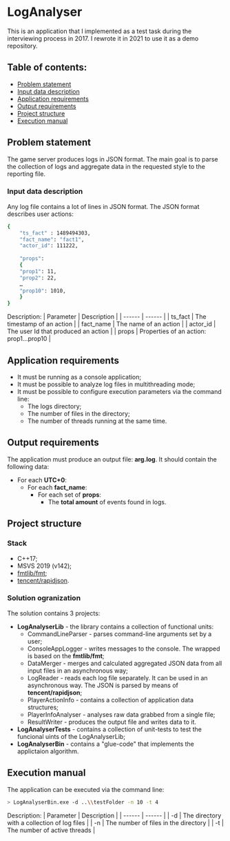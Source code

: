 # LogAnalyser

This is an application that I implemented as a test task during the interviewing process in 2017. I rewrote it in 2021 to use it as a demo repository.

## Table of contents:
- [Problem statement](#problem-statement)
- [Input data description](#input-data-description)
- [Application requirements](#application-requirements)
- [Output requirements](#output-requirements)
- [Project structure](#project-structure)
- [Execution manual](#execution-manual)

## Problem statement

The game server produces logs in JSON format. The main goal is to parse the collection of logs and aggregate data in the requested style to the reporting file.

### Input data description
Any log file contains a lot of lines in JSON format. The JSON format describes user actions: 
```sh
{
	"ts_fact" : 1489494303,
	"fact_name": "fact1",
	"actor_id": 111222,
   
	"props":
	{
   	"prop1": 11,
   	"prop2": 22,
	…
   	"prop10": 1010,
	}
}
```
Description:
| Parameter | Description |
| ------ | ------ |
| ts_fact | The timestamp of an action |
| fact_name | The name of an action  |
| actor_id | The user Id that produced an action |
| props | Properties of an action: prop1...prop10 |


## Application requirements

- It must be running as a console application;
- It must be possible to analyze log files in multithreading mode;
- It must be possible to configure execution parameters via the command line:
  - The logs directory;
  - The number of files in the directory;
  - The number of threads running at the same time.


## Output requirements

The application must produce an output file: **arg.log**. It should contain the following data:
- For each **UTC+0**:
  - For each **fact_name**:
    - For each set of **props**:
      - The **total amount** of events found in logs.


## Project structure

### Stack
- C++17;
- MSVS 2019 (v142);
- [fmtlib/fmt](https://github.com/fmtlib/fmt);
- [tencent/rapidjson](https://github.com/Tencent/rapidjson).

### Solution ogranization 

The solution contains 3 projects:
- **LogAnalyserLib** - the library contains a collection of functional units:
  - CommandLineParser - parses command-line arguments set by a user;
  - ConsoleAppLogger - writes messages to the console. The wrapped is based on the **fmtlib/fmt**;
  - DataMerger - merges and calculated aggregated JSON data from all input files in an asynchronous way;
  - LogReader - reads each log file separately. It can be used in an asynchronous way. The JSON is parsed by means of **tencent/rapidjson**;
  - PlayerActionInfo - contains a collection of application data structures;
  - PlayerInfoAnalyser - analyses raw data grabbed from a single file;
  - ResultWriter - produces the output file and writes data to it.
- **LogAnalyserTests** - contains a collection of unit-tests to test the funcional uints of the LogAnalyserLib;
- **LogAnalyserBin** - contains a "glue-code" that implements the applictaion algorithm.


## Execution manual

The application can be executed via the command line:
```sh
> LogAnalyserBin.exe -d ..\\testFolder -n 10 -t 4
```
Description:
| Parameter | Description |
| ------ | ------ |
| -d | The directory with a collection of log files |
| -n | The number of files in the directory |
| -t | The number of active threads |

